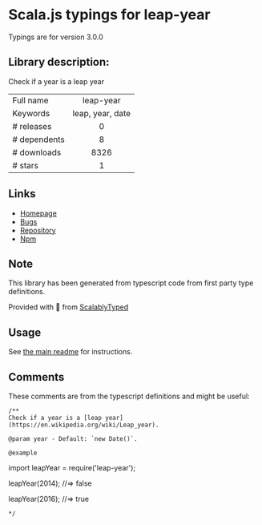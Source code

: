 
# Scala.js typings for leap-year

Typings are for version 3.0.0

## Library description:
Check if a year is a leap year

|                    |                 |
| ------------------ | :-------------: |
| Full name          | leap-year |
| Keywords           | leap, year, date |
| # releases         | 0 |
| # dependents       | 8 |
| # downloads        | 8326 |
| # stars            | 1 |

## Links
- [Homepage](https://github.com/sindresorhus/leap-year#readme)
- [Bugs](https://github.com/sindresorhus/leap-year/issues)
- [Repository](https://github.com/sindresorhus/leap-year)
- [Npm](https://www.npmjs.com/package/leap-year)
    


## Note
This library has been generated from typescript code from first party type definitions.

Provided with :purple_heart: from [ScalablyTyped](https://github.com/oyvindberg/ScalablyTyped)

## Usage
See [the main readme](../../readme.md) for instructions.

## Comments

These comments are from the typescript definitions and might be useful:
```
/**
Check if a year is a [leap year](https://en.wikipedia.org/wiki/Leap_year).

@param year - Default: `new Date()`.

@example
```
import leapYear = require('leap-year');

leapYear(2014);
//=> false

leapYear(2016);
//=> true
```
*/

```

